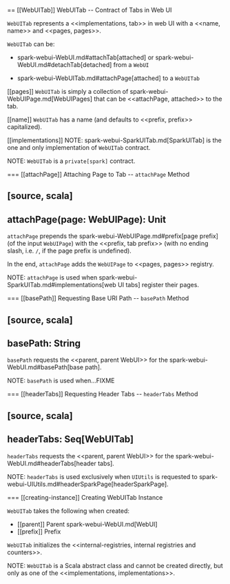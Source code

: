 == [[WebUITab]] WebUITab -- Contract of Tabs in Web UI

`WebUITab` represents a <<implementations, tab>> in web UI with a <<name, name>> and <<pages, pages>>.

`WebUITab` can be:

* spark-webui-WebUI.md#attachTab[attached] or spark-webui-WebUI.md#detachTab[detached] from a `WebUI`

* spark-webui-WebUITab.md#attachPage[attached] to a `WebUITab`

[[pages]]
`WebUITab` is simply a collection of spark-webui-WebUIPage.md[WebUIPages] that can be <<attachPage, attached>> to the tab.

[[name]]
`WebUITab` has a name (and defaults to <<prefix, prefix>> capitalized).

[[implementations]]
NOTE: spark-webui-SparkUITab.md[SparkUITab] is the one and only implementation of `WebUITab` contract.

NOTE: `WebUITab` is a `private[spark]` contract.

=== [[attachPage]] Attaching Page to Tab -- `attachPage` Method

[source, scala]
----
attachPage(page: WebUIPage): Unit
----

`attachPage` prepends the spark-webui-WebUIPage.md#prefix[page prefix] (of the input `WebUIPage`) with the <<prefix, tab prefix>> (with no ending slash, i.e. `/`, if the page prefix is undefined).

In the end, `attachPage` adds the `WebUIPage` to <<pages, pages>> registry.

NOTE: `attachPage` is used when spark-webui-SparkUITab.md#implementations[web UI tabs] register their pages.

=== [[basePath]] Requesting Base URI Path -- `basePath` Method

[source, scala]
----
basePath: String
----

`basePath` requests the <<parent, parent WebUI>> for the spark-webui-WebUI.md#basePath[base path].

NOTE: `basePath` is used when...FIXME

=== [[headerTabs]] Requesting Header Tabs -- `headerTabs` Method

[source, scala]
----
headerTabs: Seq[WebUITab]
----

`headerTabs` requests the <<parent, parent WebUI>> for the spark-webui-WebUI.md#headerTabs[header tabs].

NOTE: `headerTabs` is used exclusively when `UIUtils` is requested to spark-webui-UIUtils.md#headerSparkPage[headerSparkPage].

=== [[creating-instance]] Creating WebUITab Instance

`WebUITab` takes the following when created:

* [[parent]] Parent spark-webui-WebUI.md[WebUI]
* [[prefix]] Prefix

`WebUITab` initializes the <<internal-registries, internal registries and counters>>.

NOTE: `WebUITab` is a Scala abstract class and cannot be created directly, but only as one of the <<implementations, implementations>>.
